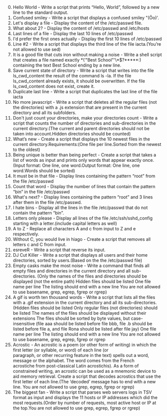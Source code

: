 0. Hello World - Write a script that prints “Hello, World”, followed by a new line to the standard output.
1. Confused smiley - Write a script that displays a confused smiley "(Ôo)'.
2. Let's display a file - Display the content of the /etc/passwd file.
3. What about 2? - Display the content of /etc/passwd and /etc/hosts
4. Last lines of a file - Display the last 10 lines of /etc/passwd
5. I'd prefer the first ones actually - Display the first 10 lines of /etc/passwd
6. Line #2 - Write a script that displays the third line of the file iacta.(You’re not allowed to use sed)
7.  It is a good file that cuts iron without making a noise - Write a shell script that creates a file named exactly \*\\'"Best School"\'\\*$\?\*\*\*\*\*:) containing the text Best School ending by a new line.
8. Save current state of directory - Write a script that writes into the file ls_cwd_content the result of the command ls -la. If the file ls_cwd_content already exists, it should be overwritten. If the file ls_cwd_content does not exist, create it.
9. Duplicate last line - Write a script that duplicates the last line of the file iacta
10. No more javascript - Write a script that deletes all the regular files (not the directories) with a .js extension that are present in the current directory and all its subfolders.
11. Don't just count your directories, make your directories count - Write a script that counts the number of directories and sub-directories in the current directory.(The current and parent directories should not be taken into account.Hidden directories should be counted)
12. What’s new - Create a script that displays the 10 newest files in the current directory.Requirements:(One file per line.Sorted from the newest to the oldest)
13. Being unique is better than being perfect - Create a script that takes a list of words as input and prints only words that appear exactly once.(Input format: One line, one word.Output format: One line, one word.Words should be sorted)
14. It must be in that file - Display lines containing the pattern “root” from the file /etc/passwd
15. Count that word - Display the number of lines that contain the pattern “bin” in the file /etc/passwd
16. What's next? - Display lines containing the pattern “root” and 3 lines after them in the file /etc/passwd.
17. I hate bins - Display all the lines in the file /etc/passwd that do not contain the pattern “bin”.
18. Letters only please - Display all lines of the file /etc/ssh/sshd_config starting with a letter.(include capital letters as well)
19. A to Z  - Replace all characters A and c from input to Z and e respectively.
20. Without C, you would live in hiago - Create a script that removes all letters c and C from input.
21. esreveR - Write a script that reverse its input.
22. DJ Cut Killer - Write a script that displays all users and their home directories, sorted by users.(Based on the the /etc/passwd file)
23. Empty casks make the most noise - Write a command that finds all empty files and directories in the current directory and all sub-directories.
        (Only the names of the files and directories should be displayed (not the entire path)
        Hidden files should be listed
        One file name per line
        The listing should end with a new line
        You are not allowed to use basename, grep, egrep, fgrep or rgrep)
24. A gif is worth ten thousand words - Write a script that lists all the files with a .gif extension in the current directory and all its sub-directories.
        (Hidden files should be listed
        Only regular files (not directories) should be listed
        The names of the files should be displayed without their extensions
        The files should be sorted by byte values, but case-insensitive (file aaa should be listed before file bbb, file .b should be            listed before file a, and file Rona should be listed after file jay)
        One file name per line
        The listing should end with a new line
        You are not allowed to use basename, grep, egrep, fgrep or rgrep
25. Acrostic - An acrostic is a poem (or other form of writing) in which the first letter (or syllable, or word) of each line (or     
      paragraph, or other recurring feature in the text) spells out a word, message or the alphabet. The word comes from the French      
      acrostiche from post-classical Latin acrostichis). As a form of constrained writing, an acrostic can be used as a mnemonic device 
      to aid memory retrieval.
    Create a script that decodes acrostics that use the first letter of each line.(The ‘decoded’ message has to end with a new line.
      You are not allowed to use grep, egrep, fgrep or rgrep)
26. The biggest fan - Write a script that parses web servers logs in TSV format as input and displays the 11 hosts or IP addresses which did the most requests.(Order by number of requests, most active host or IP at the top.You are not allowed to use grep, egrep, fgrep or rgrep)
